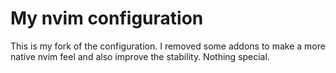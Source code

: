 # My nvim configuration

This is my fork of the configuration. I removed some addons to make a more native nvim feel and also improve the stability. Nothing special. 

